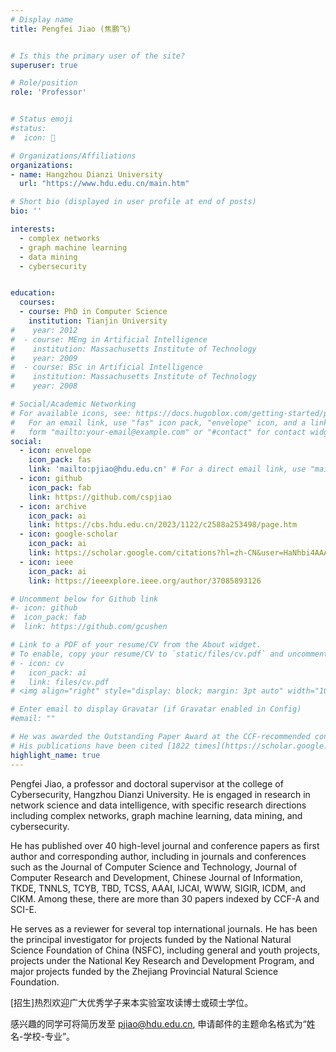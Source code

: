 ```yaml
---
# Display name
title: Pengfei Jiao (焦鹏飞)


# Is this the primary user of the site?
superuser: true

# Role/position
role: 'Professor'


# Status emoji
#status: 
#  icon: 📖

# Organizations/Affiliations
organizations:
- name: Hangzhou Dianzi University
  url: "https://www.hdu.edu.cn/main.htm"

# Short bio (displayed in user profile at end of posts)
bio: ''

interests:
  - complex networks
  - graph machine learning
  - data mining
  - cybersecurity


education:
  courses:
  - course: PhD in Computer Science
    institution: Tianjin University
#    year: 2012
#  - course: MEng in Artificial Intelligence
#    institution: Massachusetts Institute of Technology
#    year: 2009
#  - course: BSc in Artificial Intelligence
#    institution: Massachusetts Institute of Technology
#    year: 2008

# Social/Academic Networking
# For available icons, see: https://docs.hugoblox.com/getting-started/page-builder/#icons
#   For an email link, use "fas" icon pack, "envelope" icon, and a link in the
#   form "mailto:your-email@example.com" or "#contact" for contact widget.
social:
  - icon: envelope
    icon_pack: fas
    link: 'mailto:pjiao@hdu.edu.cn' # For a direct email link, use "mailto:test@example.org".
  - icon: github
    icon_pack: fab
    link: https://github.com/cspjiao
  - icon: archive
    icon_pack: ai
    link: https://cbs.hdu.edu.cn/2023/1122/c2588a253498/page.htm
  - icon: google-scholar
    icon_pack: ai
    link: https://scholar.google.com/citations?hl=zh-CN&user=HaNhbi4AAAAJ
  - icon: ieee
    icon_pack: ai
    link: https://ieeexplore.ieee.org/author/37085893126

# Uncomment below for Github link
#- icon: github
#  icon_pack: fab
#  link: https://github.com/gcushen

# Link to a PDF of your resume/CV from the About widget.
# To enable, copy your resume/CV to `static/files/cv.pdf` and uncomment the lines below.
# - icon: cv
#   icon_pack: ai
#   link: files/cv.pdf
# <img align="right" style="display: block; margin: 3pt auto" width="100" height="100" src="https://img.shields.io/badge/1820-orange?logo=googlescholar&label=Citations&link=https%3A%2F%2Fscholar.google.com%2Fcitations%3Fhl%3Dzh-CN%26user%3DHaNhbi4AAAAJ">

# Enter email to display Gravatar (if Gravatar enabled in Config)
#email: ""

# He was awarded the Outstanding Paper Award at the CCF-recommended conference [NLPCC2019](http://tcci.ccf.org.cn/conference/2019/cfpsw.php). 
# His publications have been cited [1822 times](https://scholar.google.com/citations?hl=zh-CN&user=HaNhbi4AAAAJ)（on March 11, 2024） according to [Google Scholar](https://scholar.google.com/citations?hl=zh-CN&user=HaNhbi4AAAAJ) , and over 700 times according to Web of Science (SCI), with an H-index of 21 and an H10-index of 36. 
highlight_name: true
---
```

Pengfei Jiao, a professor and doctoral supervisor at the college of Cybersecurity, Hangzhou Dianzi University. He is engaged in research in network science and data intelligence, with specific research directions including complex networks, graph machine learning, data mining, and cybersecurity.

He has published over 40 high-level journal and conference papers as first author and corresponding author, including in journals and conferences such as the Journal of Computer Science and Technology, Journal of Computer Research and Development, Chinese Journal of Information, TKDE, TNNLS, TCYB, TBD, TCSS, AAAI, IJCAI, WWW, SIGIR, ICDM, and CIKM. Among these, there are more than 30 papers indexed by CCF-A and SCI-E. 


He serves as a reviewer for several top international journals. He has been the principal investigator for projects funded by the National Natural Science Foundation of China (NSFC), including general and youth projects, projects under the National Key Research and Development Program, and major projects funded by the Zhejiang Provincial Natural Science Foundation.



[招生]热烈欢迎广大优秀学子来本实验室攻读博士或硕士学位。

感兴趣的同学可将简历发至 pjiao@hdu.edu.cn, 申请邮件的主题命名格式为“姓名-学校-专业”。

